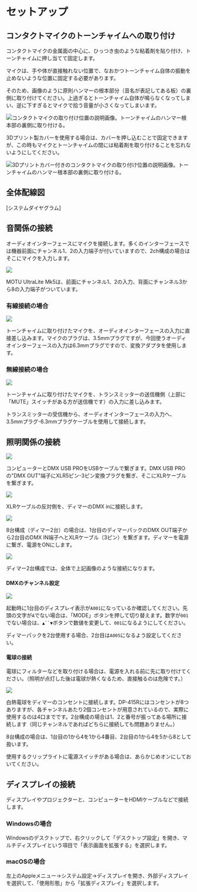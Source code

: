 # セットアップ

## コンタクトマイクのトーンチャイムへの取り付け

コンタクトマイクの金属面の中心に、ひっつき虫のような粘着剤を貼り付け、トーンチャイムに押し当てて固定します。

マイクは、手や体が直接触れない位置で、なおかつトーンチャイム自体の振動を止めないような位置に固定する必要があります。

そのため、画像のように原則ハンマーの根本部分（音名が表記してある板）の裏側に取り付けてください。上過ぎるとトーンチャイム自体が鳴らなくなってしまい、逆に下すぎるとマイクで拾う音量が小さくなってしまいます。

![コンタクトマイクの取り付け位置の説明画像。トーンチャイムのハンマー根本部の裏側に取り付ける。](../img/attach_position_direct.JPG)

3Dプリント製カバーを使用する場合は、カバーを押し込むことで固定できますが、この時もマイクとトーンチャイムの間には粘着剤を取り付けることを忘れないようにしてください。

![3Dプリントカバー付きのコンタクトマイクの取り付け位置の説明画像。トーンチャイムのハンマー根本部の裏側に取り付ける。](../img/attach_position_cover.JPG)

## 全体配線図

[システムダイヤグラム]

## 音関係の接続

オーディオインターフェースにマイクを接続します。多くのインターフェースでは機器前面にチャンネル1、2の入力端子が付いていますので、2ch構成の場合はそこにマイクを入力します。

![](../img/ultralite_connection.jpg)

MOTU UltraLite Mk5は、前面にチャンネル1、2の入力、背面にチャンネル3から8の入力端子がついています。

### 有線接続の場合

![](../img/audiointerface_connect.JPG)

トーンチャイムに取り付けたマイクを、オーディオインターフェースの入力に直接差し込みます。マイクのプラグは、3.5mmプラグですが、今回使うオーディオインターフェースの入力は6.3mmプラグですので、変換アダプタを使用します。

### 無線接続の場合

![](../img/audiointerface_wireless.JPG)

トーンチャイムに取り付けたマイクを、トランスミッターの送信機側（上部に「MUTE」スイッチがある方が送信機です）の入力に差し込みます。

トランスミッターの受信機から、オーディオインターフェースの入力へ、3.5mmプラグ-6.3mmプラグケーブルを使用して接続します。

## 照明関係の接続

![](../img/dmx_connection.JPG)

コンピューターとDMX USB PROをUSBケーブルで繋ぎます。DMX USB PROの"DMX OUT"端子にXLR5ピン-3ピン変換プラグを繋ぎ、そこにXLRケーブルを繋ぎます。

![](../img/light_setup_1.JPG)

XLRケーブルの反対側を、ディマーのDMX inに接続します。

![](../img/light_setup_3.JPG)

8台構成（ディマー2台）の場合は、1台目のディマーパックのDMX OUT端子から2台目のDMX IN端子へとXLRケーブル（3ピン）を繋ぎます。ディマーを電源に繋ぎ、電源をONにします。

![](../img/light_setup_2.JPG)

ディマー2台構成では、全体で上記画像のような接続になります。

#### DMXのチャンネル設定

![](../img/light_setup_4.JPG)

起動時に1台目のディスプレイ表示が`A001`になっているか確認してください。先頭の文字が`A`でない場合は、「MODE」ボタンを押して切り替えます。数字が`001`でない場合は、`▲``▼`ボタンで数値を変更して、`001`になるようにしてください。

ディマーパックを2台使用する場合、2台目は`A005`になるよう設定してください。

#### 電球の接続

電球にフィルターなどを取り付ける場合は、電源を入れる前に先に取り付けてください。（照明が点灯した後は電球が熱くなるため、直接触るのは危険です。）

![](../img/light_setup_5.JPG)

白熱電球をディマーのコンセントに接続します。DP-415Rにはコンセントが8つありますが、各チャンネルあたり2個コンセントが用意されているので、実際に使用するのは4口までです。2台構成の場合は1、2と番号が振ってある場所に接続します（同じチャンネルであればどちらに接続しても問題ありません。）

8台構成の場合は、1台目の1から4を1から4番目、2台目の1から4を5から8として扱います。

使用するクリップライトに電源スイッチがある場合は、あらかじめオンにしておいてください。

## ディスプレイの接続

ディスプレイやプロジェクターと、コンピューターをHDMIケーブルなどで接続します。

### Windowsの場合

Windowsのデスクトップで、右クリックして「デスクトップ設定」を開き、マルチディスプレイという項目で「表示画面を拡張する」を選択します。

### macOSの場合

左上のAppleメニュー→システム設定→ディスプレイを開き、外部ディスプレイを選択して、「使用形態」から「拡張ディスプレイ」を選択します。